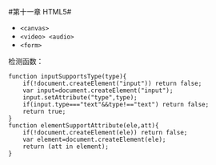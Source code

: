 #第十一章 HTML5#
 - `<canvas>`
 - `<video> <audio>`
 - `<form>`

检测函数：
	
	function inputSupportsType(type){
		if(!document.createElement("input")) return false;
		var input=document.createElement("input");
		input.setAttribute("type",type);
		if(input.type==="text"&&type!=="text") return false;
		return true;
	}
	function elementSupportAttribute(ele,att){
		if(!document.createElement(ele)) return false;
		var element=document.createElement(ele);
		return (att in element);
	}